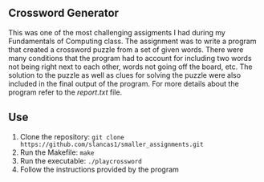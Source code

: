## Crossword Generator

This was one of the most challenging assigments I had during my Fundamentals of Computing class. The assignment was to write a program that created a crossword puzzle from a set of given words. There were many conditions that the program had to account for including two words not being right next to each other, words not going off the board, etc. The solution to the puzzle as well as clues for solving the puzzle were also included in the final output of the program. For more details about the program refer to the *report.txt* file. 

## Use 

1. Clone the repository: `git clone https://github.com/slancas1/smaller_assignments.git`
2. Run the Makefile: `make`
3. Run the executable: `./playcrossword`
4. Follow the instructions provided by the program 
